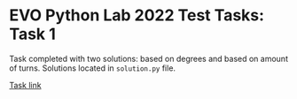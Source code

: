 # EVO Python Lab 2022 Test Tasks: Task 1

Task completed with two solutions: based on degrees and based on amount of turns. Solutions located in `solution.py` file.

[Task link](https://www.codewars.com/kata/61a8c3a9e5a7b9004a48ccc2)
